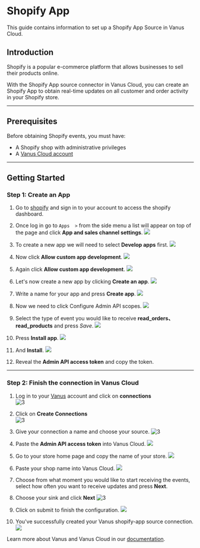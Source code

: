 # Shopify App

This guide contains information to set up a Shopify App Source in Vanus Cloud.

## Introduction

Shopify is a popular e-commerce platform that allows businesses to sell their products online. 

With the Shopify App source connector in Vanus Cloud, you can create an Shopify App to obtain real-time updates on all customer and order activity in your Shopify store.

---
## Prerequisites

Before obtaining Shopify events, you must have:

- A Shopify shop with administrative privileges
- A [Vanus Cloud account](https://cloud.vanus.ai)

---
## Getting Started

### Step 1: Create an App

1. Go to [shopify](https://shopify.com) and sign in to your account to access the shopify dashboard.

2. Once log in go to `Apps  >` from the side menu a list will appear on top of the page and click **App and sales channel settings**.
![](images/img.png)

3. To create a new app we will need to select **Develop apps** first.
![](images/img_1.png)

4. Now click **Allow custom app development**.
![](images/img_2.png)

5. Again click **Allow custom app development**.
![](images/img_3.png)

6. Let's now create a new app by clicking **Create an app**.
![](images/img_4.png)

7. Write a name for your app and press **Create app**.
![](images/img_5.png)

8. Now we need to click Configure Admin API scopes.
![](images/img_6.png)

9. Select the type of event you would like to receive **read_orders、read_products** and press *Save*.
![](images/img_7.png)

10. Press **Install app**.
![](images/img_8.png)

11. And **Install**.
![](images/img_9.png)

12. Reveal the **Admin API access token** and copy the token.

---

### Step 2: Finish the connection in Vanus Cloud 

1. Log in to your [Vanus](https://cloud.vanus.ai) account and click on **connections**  
![3](images/go%20to%20vanuscloud.png)  

2. Click on **Create Connections**  
![3](images/click%20create%20connection.png)  

3. Give your connection a name and choose your source. 
![3](images/choose%20source.png)  

4. Paste the **Admin API access token** into Vanus Cloud.
![](images/img_11.png)

5. Go to your store home page and copy the name of your store.
![](images/img_12.png)

6. Paste your shop name into Vanus Cloud.
![](images/img_13.png)

7. Choose from what moment you would like to start receiving the events, select how often you want to receive updates and press **Next**. 

8. Choose your sink and click **Next** 
![3](images/choose%20sink.png) 

9. Click on submit to finish the configuration. 
![](images/submit.png)  

10. You've successfully created your Vanus shopify-app source connection.  
![](images/created.png) 

Learn more about Vanus and Vanus Cloud in our [documentation](https://docs.vanus.ai).